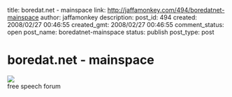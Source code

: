 title: boredat.net - mainspace
link: http://jaffamonkey.com/494/boredatnet-mainspace
author: jaffamonkey
description: 
post_id: 494
created: 2008/02/27 00:46:55
created_gmt: 2008/02/27 00:46:55
comment_status: open
post_name: boredatnet-mainspace
status: publish
post_type: post

# boredat.net - mainspace

![](http://www.boredat.net/images/boredatnet/logo.jpg)  
free speech forum
